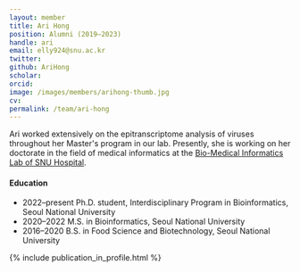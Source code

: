 ```yaml
---
layout: member
title: Ari Hong
position: Alumni (2019–2023)
handle: ari
email: elly924@snu.ac.kr
twitter: 
github: AriHong
scholar: 
orcid: 
image: /images/members/arihong-thumb.jpg
cv: 
permalink: /team/ari-hong
---
```


Ari worked extensively on the epitranscriptome analysis of viruses
throughout her Master's program in our lab. Presently, she is working on
her doctorate in the field of medical informatics at the
[Bio-Medical Informatics Lab of SNU Hospital](https://sites.google.com/view/snuh-bmi-lab/home).

#### Education

<ul class="chronological">
  <li><span>2022–present</span> Ph.D. student, Interdisciplinary Program in Bioinformatics, Seoul National University</li>
  <li><span>2020–2022</span> M.S. in Bioinformatics, Seoul National University</li>
  <li><span>2016–2020</span> B.S. in Food Science and Biotechnology, Seoul National University</li>
</ul>


{% include publication_in_profile.html %}
